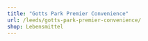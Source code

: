 ```yaml
---
title: "Gotts Park Premier Convenience"
url: /leeds/gotts-park-premier-convenience/
shop: Lebensmittel
---
```

